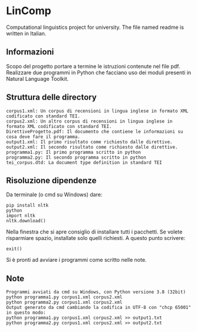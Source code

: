 # LinComp
Computational linguistics project for university. The file named readme is written in Italian.

## Informazioni
Scopo del progetto portare a termine le istruzioni contenute nel file pdf. Realizzare due programmi in Python che facciano uso dei moduli presenti in Natural Language Toolkit.

## Struttura delle directory
```
corpus1.xml: Un corpus di recensioni in lingua inglese in formato XML codificato con standard TEI.
corpus2.xml: Un altro corpus di recensioni in lingua inglese in formato XML codificato con standard TEI.
DirettiveProgetto.pdf: Il documento che contiene le informazioni su cosa deve fare il programma.
output1.xml: Il primo risultato come richiesto dalle direttive.
output2.xml: Il secondo risultato come richiesto dalle direttive.
programma1.py: Il primo programma scritto in python
programma2.py: Il secondo programma scritto in python
tei_corpus.dtd: La document type definition in standard TEI
```

## Risoluzione dipendenze
Da terminale (o cmd su Windows) dare:
```
pip install nltk
python
import nltk
nltk.download()
```
Nella finestra che si apre consiglio di installare tutti i pacchetti. Se volete risparmiare spazio, installate solo quelli richiesti. A questo punto scrivere:
```
exit()
```
Si è pronti ad avviare i programmi come scritto nelle note.

## Note
```
Programmi avviati da cmd su Windows, con Python versione 3.8 (32bit)
python programma1.py corpus1.xml corpus2.xml
python programma2.py corpus1.xml corpus2.xml
Output generato da cmd cambiando la codifica in UTF-8 con "chcp 65001" in questo modo:
python programma1.py corpus1.xml corpus2.xml >> output1.txt
python programma2.py corpus1.xml corpus2.xml >> output2.txt
```
